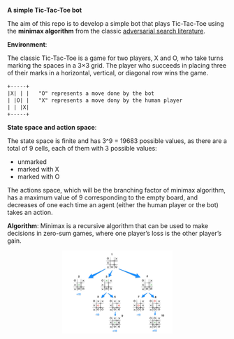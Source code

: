 **A simple Tic-Tac-Toe bot**

The aim of this repo is to develop a simple bot that plays Tic-Tac-Toe using the **minimax algorithm** from the classic [adversarial search literature](https://en.wikibooks.org/wiki/Artificial_Intelligence/Search/Adversarial_search/Minimax_Search).

**Environment**:

The classic Tic-Tac-Toe is a game for two players, X and O, who take turns marking the spaces in a 3×3 grid.
The player who succeeds in placing three of their marks in a horizontal, vertical, or diagonal row wins the game.

```
+-----+
|X| | |   "O" represents a move done by the bot
| |O| |   "X" represents a move dony by the human player
| | |X|
+-----+
```

**State space and action space**:

The state space is finite and has 3^9 = 19683 possible values, as there are a total of 9 cells, each of them with 3 possible values: 
- unmarked
- marked with X
- marked with O

The actions space, which will be the branching factor of minimax algorithm, has a maximum value of 9 corresponding to the empty board, and decreases of one each time an agent (either the human player or the bot) takes an action.

**Algorithm**:
Minimax is a recursive algorithm that can be used to make decisions in zero-sum games, where one player’s loss is the other player’s gain.

<p align="center">
  <img width="50%" height="50%" img src="docs/minimax-move-tree.png">
</p>
